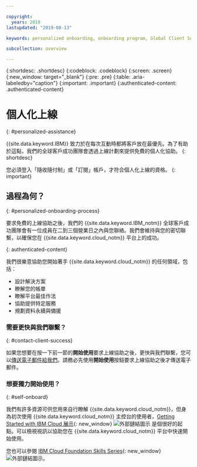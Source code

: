 ```yaml
---

copyright:
  years: 2019
lastupdated: "2019-08-13"

keywords: personalized onboarding, onboarding program, Global Client Succes, getting started, how to, get help, new user, first time, personal, dedicated assistance, cloud onboarding, account setup

subcollection: overview

---
```


{:shortdesc: .shortdesc}
{:codeblock: .codeblock}
{:screen: .screen}
{:new_window: target="_blank"}
{:pre: .pre}
{:table: .aria-labeledby="caption"}
{:important: .important}
{:authenticated-content: .authenticated-content}


# 個人化上線
{: #personalized-assistance}

{{site.data.keyword.IBM}} 致力於在每次互動時都將客戶放在最優先。為了有助於這點，我們的全球客戶成功團隊會透過上線計劃來提供免費的個人化協助。
{: shortdesc}

您必須登入「隨收隨付制」或「訂閱」帳戶，才符合個人化上線的資格。
{: important}

## 過程為何？
{: #personalized-onboarding-process}

要求免費的上線協助之後，我們的 {{site.data.keyword.IBM_notm}} 全球客戶成功團隊會有一位成員在二到三個營業日之內與您聯絡。我們會維持與您的密切聯繫，以確保您在 {{site.data.keyword.cloud_notm}} 平台上的成功。

<div class="onboarding-ub">
  <div class="ub-widget" style="display: flex;">
    <div ub-in-page="5cbe76490f72eb04484f31e8"></div>
  </div>
</div>
{: authenticated-content}

我們很樂意協助您開始著手 {{site.data.keyword.cloud_notm}} 的任何領域，包括： 
* 設計解決方案
* 瞭解您的帳單
* 瞭解平台最佳作法
* 協助提供特定服務
* 規劃資料永續與備援

### 需要更快與我們聯繫？
{: #contact-client-success}

如果您想要在按一下前一節的**開始使用**要求上線協助之後，更快與我們聯繫，您可以<a href="mailto:globalonboarding@wwpdl.vnet.ibm.com">傳送電子郵件給我們</a>。請務必先使用**開始使用**按鈕要求上線協助之後才傳送電子郵件。

### 想要獨力開始使用？
{: #self-onboard}

我們有許多資源可供您用來自行瞭解 {{site.data.keyword.cloud_notm}}，但身為初次使用 {{site.data.keyword.cloud_notm}} 主控台的使用者，[Getting Started with IBM Cloud 展示](https://gotostage.com/channel/onboard){: new_window} ![外部鏈結圖示](../icons/launch-glyph.svg "外部鏈結圖示") 是個很好的起點。可以檢視視訊以協助您在 {{site.data.keyword.cloud_notm}} 平台中快速開始使用。 

您也可以參閱 [IBM Cloud Foundation Skills Series](https://www.youtube.com/playlist?list=PLmesOgYt3nKCfsXqx-A5k1bP7t146U4rz){: new_window} ![外部鏈結圖示](../icons/launch-glyph.svg "外部鏈結圖示")。

